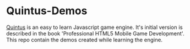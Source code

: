Quintus-Demos
=============
[Quintus](http://html5quintus.com/) is an easy to learn Javascript game engine. It's initial version is described in the book 'Professional HTML5 Mobile Game Development'. This repo contain the demos created while learning the engine.
